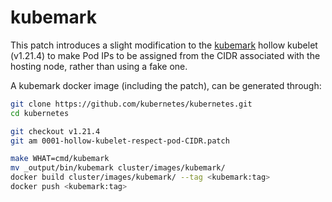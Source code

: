 # kubemark

This patch introduces a slight modification to the [kubemark](https://github.com/kubernetes/community/blob/master/contributors/devel/sig-scalability/kubemark-guide.md) hollow kubelet (v1.21.4) to make Pod IPs to be assigned from the CIDR associated with the hosting node, rather than using a fake one.

A kubemark docker image (including the patch), can be generated through:

```bash
git clone https://github.com/kubernetes/kubernetes.git
cd kubernetes

git checkout v1.21.4
git am 0001-hollow-kubelet-respect-pod-CIDR.patch

make WHAT=cmd/kubemark
mv _output/bin/kubemark cluster/images/kubemark/
docker build cluster/images/kubemark/ --tag <kubemark:tag>
docker push <kubemark:tag>
```
